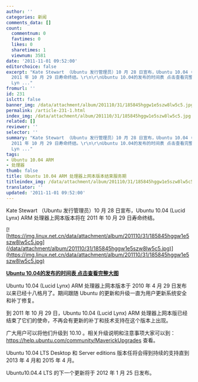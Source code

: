 ```yaml
---
author: ''
categories: 新闻
comments_data: []
count:
  commentnum: 0
  favtimes: 0
  likes: 0
  sharetimes: 1
  viewnum: 3581
date: '2011-11-01 09:52:00'
editorchoice: false
excerpt: "Kate Stewart （Ubuntu 发行管理员）10 月 28 日宣布，Ubuntu 10.04 (Lucid Lynx) ARM 处理器上网本版本将在
  2011 年 10 月 29 日寿命终结。\r\n\r\nUbuntu 10.04的发布的时间表 点击查看完整大图\r\nUbuntu 10.04 (Lucid
  Lyn ..."
fromurl: ''
id: 231
islctt: false
banner_img: /data/attachment/album/201110/31/185845hggw1e5szw8lw5c5.jpg
permalink: /article-231-1.html
index_img: /data/attachment/album/201110/31/185845hggw1e5szw8lw5c5.jpg
related: []
reviewer: ''
selector: ''
summary: "Kate Stewart （Ubuntu 发行管理员）10 月 28 日宣布，Ubuntu 10.04 (Lucid Lynx) ARM 处理器上网本版本将在
  2011 年 10 月 29 日寿命终结。\r\n\r\nUbuntu 10.04的发布的时间表 点击查看完整大图\r\nUbuntu 10.04 (Lucid
  Lyn ..."
tags:
- Ubuntu 10.04 ARM
- 处理器
thumb: false
title: Ubuntu 10.04 ARM 处理器上网本版本结束服务期
titleindex_img: /data/attachment/album/201110/31/185845hggw1e5szw8lw5c5.jpg
translator: ''
updated: '2011-11-01 09:52:00'
---
```


Kate Stewart （Ubuntu 发行管理员）10 月 28 日宣布，Ubuntu 10.04 (Lucid Lynx) ARM 处理器上网本版本将在 2011 年 10 月 29 日寿命终结。


[![https://img.linux.net.cn/data/attachment/album/201110/31/185845hggw1e5szw8lw5c5.jpg](/data/attachment/album/201110/31/185845hggw1e5szw8lw5c5.jpg)](https://img.linux.net.cn/data/attachment/album/201110/31/185845hggw1e5szw8lw5c5.jpg)


**[Ubuntu 10.04的发布的时间表 点击查看完整大图](https://img.linux.net.cn/data/attachment/album/201110/31/185845hggw1e5szw8lw5c5.jpg)**


Ubuntu 10.04 (Lucid Lynx) ARM 处理器上网本版本于 2010 年 4 月 29 日发布以来已经十八格月了。期间跟随 Ubuntu 的更新和升级一直为用户更新系统安全和补丁修复。


到 2011 年 10 月 29 日，Ubuntu 10.04 (Lucid Lynx) ARM 处理器上网本版已经结束了它们的使命，不再会有更新的补丁和技术支持在这个版本上出现。


广大用户可以将他们升级到 10.10 。相关升级说明和注意事项大家可以到：<https://help.ubuntu.com/community/MaverickUpgrades> 查看。


Ubuntu 10.04 LTS Desktop 和 Server editions 版本任将会得到持续的支持直到 2013 年 4 月和 2015 年 4 月。


Ubuntu10.04.4 LTS 的下一个更新将于 2012 年 1 月 25 日发布。